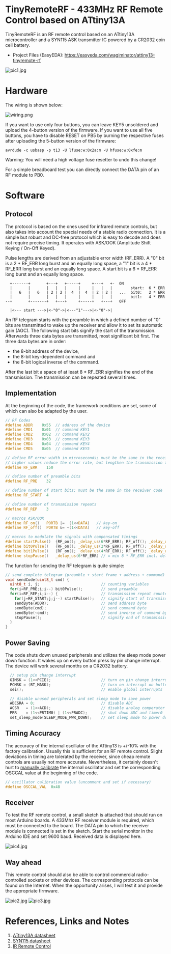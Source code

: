 # TinyRemoteRF - 433MHz RF Remote Control based on ATtiny13A
TinyRemoteRF is an RF remote control based on an ATtiny13A microcontroller and a SYN115 ASK transmitter IC powered by a CR2032 coin cell battery.

- Project Files (EasyEDA): https://easyeda.com/wagiminator/attiny13-tinyremote-rf

![pic1.jpg](https://github.com/wagiminator/ATtiny13-TinyRemoteRF/blob/main/documentation/TinyRemoteRF_pic1.jpg)

# Hardware
The wiring is shown below:

![wiring.png](https://github.com/wagiminator/ATtiny13-TinyRemoteRF/blob/main/documentation/TinyRemoteRF_wiring.png)

If you want to use only four buttons, you can leave KEY5 unsoldered and upload the 4-button version of the firmware. If you want to use all five buttons, you have to disable RESET on PB5 by burning the respective fuses after uploading the 5-button version of the firmware:

```
avrdude -c usbasp -p t13 -U lfuse:w:0x2a:m -U hfuse:w:0xfe:m
```

Warning: You will need a high voltage fuse resetter to undo this change!

For a simple breadboard test you can directly connect the DATA pin of an RF module to PB0.

# Software
## Protocol
The protocol is based on the ones used for infrared remote controls, but also takes into account the special needs of a stable radio connection. It is a simple but robust and DC-free protocol which is easy to decode and does not require precise timing. It operates with ASK/OOK (Amplitude Shift Keying / On-Off Keyed).

Pulse lengths are derived from an adjustable error width (RF_ERR). A "0" bit is a 2 * RF_ERR long burst and an equally long space, a "1" bit is a 4 * RF_ERR long burst and an equally long space. A start bit is a 6 * RF_ERR long burst and an equally long space.

```
  +-------+       +---+   +-----+     +---+   +-  ON
  |       |       |   |   |     |     |   |   |        start:  6 * ERR
  |   6   |   6   | 2 | 2 |  4  |  4  | 2 | 2 |   ...  bit0:   2 * ERR
  |       |       |   |   |     |     |   |   |        bit1:   4 * ERR
--+       +-------+   +---+     +-----+   +---+   OFF

  |<--- start --->|<-"0"->|<---"1"--->|<-"0"->|
```

An RF telegram starts with the preamble in which a defined number of "0" bits are transmitted to wake up the receiver and allow it to set its automatic gain (AGC). The following start bits signify the start of the transmission. Afterwards three data bytes are transmitted, most significant bit first. The three data bytes are in order:
- the 8-bit address of the device,
- the 8-bit key-dependent command and
- the 8-bit logical inverse of the command.

After the last bit a space of at least 8 * RF_ERR signifies the end of the transmission. The transmission can be repeated several times.

## Implementation
At the beginning of the code, the framework conditions are set, some of which can also be adapted by the user.

```c
// RF Codes
#define ADDR    0x55  // address of the device
#define CMD1    0x01  // command KEY1
#define CMD2    0x02  // command KEY2
#define CMD3    0x03  // command KEY3
#define CMD4    0x04  // command KEY4
#define CMD5    0x05  // command KEY5

// define RF error width in microseconds; must be the same in the receiver code;
// higher values reduce the error rate, but lengthen the transmission time
#define RF_ERR    150

// define number of preamble bits
#define RF_PRE    32

// define number of start bits; must be the same in the receiver code
#define RF_START  4

// define number of transmission repeats
#define RF_REP    3

// macros ASK/OOK
#define RF_on()   PORTB |=  (1<<DATA)   // key-on
#define RF_off()  PORTB &= ~(1<<DATA)   // key-off

// macros to modulate the signals with compensated timings
#define startPulse()  {RF_on(); _delay_us(6*RF_ERR); RF_off(); _delay_us(6*RF_ERR-5);}
#define bit0Pulse()   {RF_on(); _delay_us(2*RF_ERR); RF_off(); _delay_us(2*RF_ERR-5);}
#define bit1Pulse()   {RF_on(); _delay_us(4*RF_ERR); RF_off(); _delay_us(4*RF_ERR-5);}
#define stopPause()   _delay_us(6*RF_ERR) // = min 8 * RF_ERR incl. delay of last bit
```

The function for sending the RF telegram is quite simple:

```c
// send complete telegram (preamble + start frame + address + command) via RF
void sendCode(uint8_t cmd) {
  uint8_t i, j;                           // counting variables
  for(i=RF_PRE;i;i--) bit0Pulse();        // send preamble
  for(i=RF_REP;i;i--) {                   // transmission repeat counter
    for(j=RF_START;j;j--) startPulse();   // signify start of transmission
    sendByte(ADDR);                       // send address byte
    sendByte(cmd);                        // send command byte
    sendByte(~cmd);                       // send inverse of command byte
    stopPause();                          // signify end of transmission
  }
}
```

## Power Saving
The code shuts down unused peripherals and utilizes the sleep mode power down function. It wakes up on every button press by pin change interrupt. The device will work several months on a CR2032 battery.

```c
  // setup pin change interrupt
  GIMSK = (1<<PCIE);                      // turn on pin change interrupts
  PCMSK = (BT_MASK);                      // turn on interrupt on button pins
  sei();                                  // enable global interrupts

  // disable unused peripherals and set sleep mode to save power
  ADCSRA = 0;                             // disable ADC
  ACSR   = (1<<ACD);                      // disable analog comperator
  PRR    = (1<<PRTIM0) | (1<<PRADC);      // shut down ADC and timer0
  set_sleep_mode(SLEEP_MODE_PWR_DOWN);    // set sleep mode to power down
```

## Timing Accuracy
The accuracy of the internal oscillator of the ATtiny13 is +/-10% with the factory calibration. Usually this is sufficient for an RF remote control. Slight deviations in timing are tolerated by the receiver, since cheap remote controls are usually not more accurate. Nevertheless, it certainly doesn't hurt to [manually calibrate](https://github.com/wagiminator/ATtiny84-TinyCalibrator) the internal oscillator and set the corresponding OSCCAL value at the beginning of the code.

```c
// oscillator calibration value (uncomment and set if necessary)
#define OSCCAL_VAL  0x48
```

## Receiver
To test the RF remote control, a small sketch is attached that should run on most Arduino boards. A 433Mhz RF receiver module is required, which must be connected to the board. The DATA pin to which the receiver module is connected is set in the sketch. Start the serial monitor in the Arduino IDE and set 9600 baud. Received data is displayed here.

![pic4.jpg](https://github.com/wagiminator/ATtiny13-TinyRemoteRF/blob/main/documentation/TinyRemoteRF_pic4.jpg)

## Way ahead
This remote control should also be able to control commercial radio-controlled sockets or other devices. The corresponding protocols can be found on the Internet. When the opportunity arises, I will test it and provide the appropriate firmware.

![pic2.jpg](https://github.com/wagiminator/ATtiny13-TinyRemoteRF/blob/main/documentation/TinyRemoteRF_pic2.jpg)
![pic3.jpg](https://github.com/wagiminator/ATtiny13-TinyRemoteRF/blob/main/documentation/TinyRemoteRF_pic3.jpg)

# References, Links and Notes
1. [ATtiny13A datasheet](http://ww1.microchip.com/downloads/en/DeviceDoc/doc8126.pdf)
2. [SYN115 datasheet](https://www.rhydolabz.com/documents/33/SYN113-SYN115-datasheet-version-1-1-.0.pdf)
3. [IR Remote Control](https://github.com/wagiminator/ATtiny13-TinyRemote)
